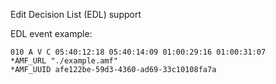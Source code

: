 Edit Decision List (EDL) support

EDL event example:

~~~
010 A V C 05:40:12:18 05:40:14:09 01:00:29:16 01:00:31:07
*AMF_URL "./example.amf"
*AMF_UUID afe122be-59d3-4360-ad69-33c10108fa7a
~~~
